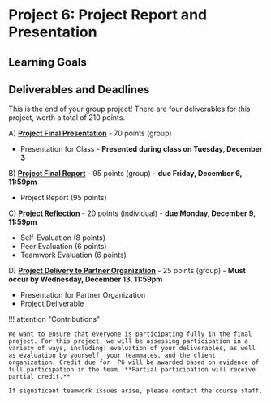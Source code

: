 # Project 6: Project Report and Presentation

## Learning Goals

## Deliverables and Deadlines

This is the end of your group project! There are four deliverables for this project, worth a total of 210 points.

A) [**Project Final Presentation**](1_final_presentation.md) - 70 points (group)

- Presentation for Class - **Presented during class on Tuesday, December 3**

B) [**Project Final Report**](2_final_report.md) - 95 points (group) - **due Friday, December 6, 11:59pm**

- Project Report (95 points)


C) [**Project Reflection**](3_reflection.md) - 20 points (individual) - **due Monday, December 9, 11:59pm**

- Self-Evaluation (8 points)
- Peer Evaluation (6 points)
- Teamwork Evaluation (6 points)

D) [**Project Delivery to Partner Organization**](4_delivery.md) - 25 points (group) - **Must occur by Wednesday, December 13, 11:59pm**

- Presentation for Partner Organization 
- Project Deliverable 





!!! attention "Contributions"

    We want to ensure that everyone is participating fully in the final project. For this project, we will be assessing participation in a variety of ways, including: evaluation of your deliverables, as well as evaluation by yourself, your teammates, and the client organization. Credit due for  P6 will be awarded based on evidence of full participation in the team. **Partial participation will receive partial credit.**

    If significant teamwork issues arise, please contact the course staff.